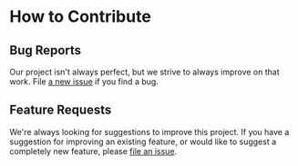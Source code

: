 # How to Contribute

## Bug Reports

Our project isn't always perfect, but we strive to always improve on that work. File [a new issue](https://github.com/factset/enterprise-sdk/issues/new) if you find a bug.

## Feature Requests

We're always looking for suggestions to improve this project. If you have a suggestion for improving an existing feature, or would like to suggest a completely new feature, please [file an issue](https://github.com/factset/enterprise-sdk/issues/new).
